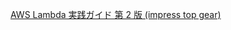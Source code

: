[AWS Lambda 実践ガイド 第 2 版 (impress top gear)](https://www.amazon.co.jp/AWS-Lambda%E5%AE%9F%E8%B7%B5%E3%82%AC%E3%82%A4%E3%83%89-%E7%AC%AC2%E7%89%88-impress-gear/dp/4295013307/ref=sr_1_1?crid=DYLBEX8BY268&keywords=lambda%E5%AE%9F%E8%B7%B5%E3%82%AC%E3%82%A4%E3%83%89&qid=1648475465&s=books&sprefix=lambdaJi%2Cstripbooks%2C363&sr=1-1)

